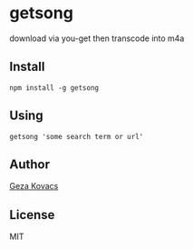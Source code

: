 # getsong

download via you-get then transcode into m4a

## Install

    npm install -g getsong

## Using

    getsong 'some search term or url'

## Author

[Geza Kovacs](https://github.com/gkovacs)

## License

MIT